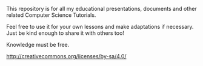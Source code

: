 This repository is for all my educational presentations, documents and other related Computer Science Tutorials.

Feel free to use it for your own lessons and make adaptations if necessary.
Just be kind enough to share it with others too!

Knowledge must be free.

http://creativecommons.org/licenses/by-sa/4.0/
